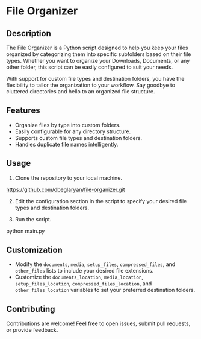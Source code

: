 # File Organizer

## Description

The File Organizer is a Python script designed to help you keep your files organized by categorizing them into specific subfolders based on their file types. Whether you want to organize your Downloads, Documents, or any other folder, this script can be easily configured to suit your needs.

With support for custom file types and destination folders, you have the flexibility to tailor the organization to your workflow. Say goodbye to cluttered directories and hello to an organized file structure.

## Features

- Organize files by type into custom folders.
- Easily configurable for any directory structure.
- Supports custom file types and destination folders.
- Handles duplicate file names intelligently.

## Usage

1. Clone the repository to your local machine.

https://github.com/dbeglaryan/file-organizer.git

2. Edit the configuration section in the script to specify your desired file types and destination folders.

3. Run the script.

python main.py

## Customization

- Modify the `documents`, `media`, `setup_files`, `compressed_files`, and `other_files` lists to include your desired file extensions.
- Customize the `documents_location`, `media_location`, `setup_files_location`, `compressed_files_location`, and `other_files_location` variables to set your preferred destination folders.

## Contributing

Contributions are welcome! Feel free to open issues, submit pull requests, or provide feedback.


